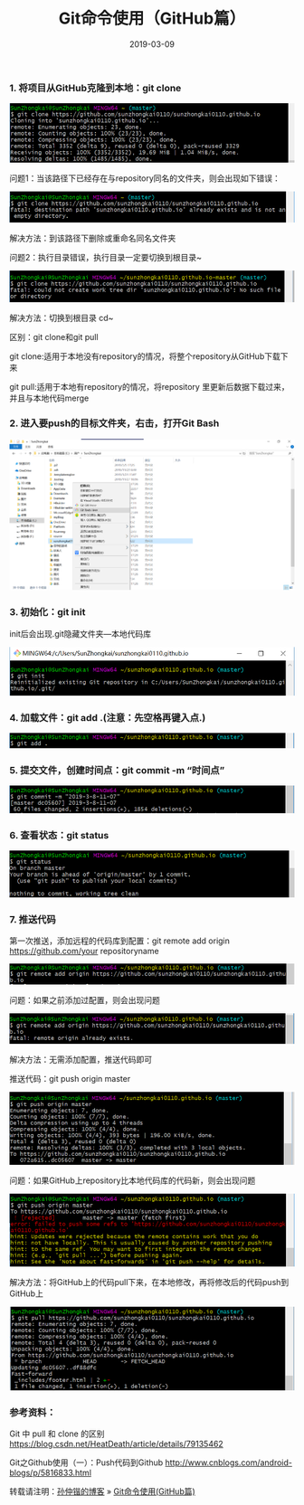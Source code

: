 ﻿---
layout: post
title: Git命令使用（GitHub篇）
date: 2019-03-09 
tag: Git
---

###  1. 将项目从GitHub克隆到本地：git clone

![](/images/posts/Git/Git1.png)

问题1：当该路径下已经存在与repository同名的文件夹，则会出现如下错误：

![](/images/posts/Git/Git2.png)

解决方法：到该路径下删除或重命名同名文件夹

问题2：执行目录错误，执行目录一定要切换到根目录~

![](/images/posts/Git/Git3.png)

解决方法：切换到根目录  cd~

区别：git clone和git pull

git clone:适用于本地没有repository的情况，将整个repository从GitHub下载下来

git pull:适用于本地有repository的情况，将repository 里更新后数据下载过来，并且与本地代码merge
 
### 2. 进入要push的目标文件夹，右击，打开Git Bash

![](/images/posts/Git/Git4.png)

### 3. 初始化：git init

init后会出现.git隐藏文件夹—本地代码库

![](/images/posts/Git/Git5.png)

### 4. 加载文件：git add .(注意：先空格再键入点.)

![](/images/posts/Git/Git6.png)

### 5. 提交文件，创建时间点：git commit -m “时间点”

![](/images/posts/Git/Git7.png)

### 6. 查看状态：git status

![](/images/posts/Git/Git8.png)

### 7. 推送代码

第一次推送，添加远程的代码库到配置：git remote add origin https://github.com/your repositoryname

![](/images/posts/Git/Git9.png)

问题：如果之前添加过配置，则会出现问题

![](/images/posts/Git/Git10.png)

解决方法：无需添加配置，推送代码即可

推送代码：git push origin master

![](/images/posts/Git/Git11.png)

问题：如果GitHub上repository比本地代码库的代码新，则会出现问题

![](/images/posts/Git/Git12.png)

解决方法：将GitHub上的代码pull下来，在本地修改，再将修改后的代码push到GitHub上

![](/images/posts/Git/Git13.png)

### 参考资料：

Git 中 pull 和 clone 的区别
https://blog.csdn.net/HeatDeath/article/details/79135462

Git之Github使用（一）：Push代码到Github
http://www.cnblogs.com/android-blogs/p/5816833.html

转载请注明：[孙仲锴的博客](https://sunzhongkai0110.github.io) » [Git命令使用(GitHub篇)](https://sunzhongkai0110.github.io/2019/03/2019/03/Git命令使用-GitHub篇/)

